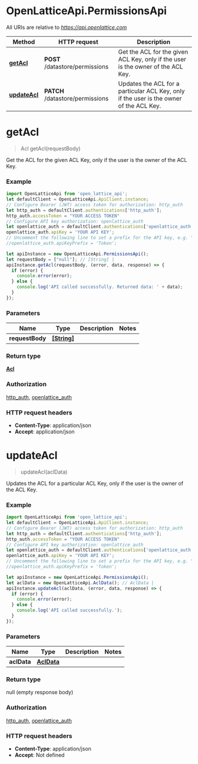 # OpenLatticeApi.PermissionsApi

All URIs are relative to *https://api.openlattice.com*

Method | HTTP request | Description
------------- | ------------- | -------------
[**getAcl**](PermissionsApi.md#getAcl) | **POST** /datastore/permissions | Get the ACL for the given ACL Key, only if the user is the owner of the ACL Key.
[**updateAcl**](PermissionsApi.md#updateAcl) | **PATCH** /datastore/permissions | Updates the ACL for a particular ACL Key, only if the user is the owner of the ACL Key.


<a name="getAcl"></a>
# **getAcl**
> Acl getAcl(requestBody)

Get the ACL for the given ACL Key, only if the user is the owner of the ACL Key.

### Example
```javascript
import OpenLatticeApi from 'open_lattice_api';
let defaultClient = OpenLatticeApi.ApiClient.instance;
// Configure Bearer (JWT) access token for authorization: http_auth
let http_auth = defaultClient.authentications['http_auth'];
http_auth.accessToken = "YOUR ACCESS TOKEN"
// Configure API key authorization: openlattice_auth
let openlattice_auth = defaultClient.authentications['openlattice_auth'];
openlattice_auth.apiKey = 'YOUR API KEY';
// Uncomment the following line to set a prefix for the API key, e.g. "Token" (defaults to null)
//openlattice_auth.apiKeyPrefix = 'Token';

let apiInstance = new OpenLatticeApi.PermissionsApi();
let requestBody = ["null"]; // [String] | 
apiInstance.getAcl(requestBody, (error, data, response) => {
  if (error) {
    console.error(error);
  } else {
    console.log('API called successfully. Returned data: ' + data);
  }
});
```

### Parameters

Name | Type | Description  | Notes
------------- | ------------- | ------------- | -------------
 **requestBody** | [**[String]**](Array.md)|  | 

### Return type

[**Acl**](Acl.md)

### Authorization

[http_auth](../README.md#http_auth), [openlattice_auth](../README.md#openlattice_auth)

### HTTP request headers

 - **Content-Type**: application/json
 - **Accept**: application/json

<a name="updateAcl"></a>
# **updateAcl**
> updateAcl(aclData)

Updates the ACL for a particular ACL Key, only if the user is the owner of the ACL Key.

### Example
```javascript
import OpenLatticeApi from 'open_lattice_api';
let defaultClient = OpenLatticeApi.ApiClient.instance;
// Configure Bearer (JWT) access token for authorization: http_auth
let http_auth = defaultClient.authentications['http_auth'];
http_auth.accessToken = "YOUR ACCESS TOKEN"
// Configure API key authorization: openlattice_auth
let openlattice_auth = defaultClient.authentications['openlattice_auth'];
openlattice_auth.apiKey = 'YOUR API KEY';
// Uncomment the following line to set a prefix for the API key, e.g. "Token" (defaults to null)
//openlattice_auth.apiKeyPrefix = 'Token';

let apiInstance = new OpenLatticeApi.PermissionsApi();
let aclData = new OpenLatticeApi.AclData(); // AclData | 
apiInstance.updateAcl(aclData, (error, data, response) => {
  if (error) {
    console.error(error);
  } else {
    console.log('API called successfully.');
  }
});
```

### Parameters

Name | Type | Description  | Notes
------------- | ------------- | ------------- | -------------
 **aclData** | [**AclData**](AclData.md)|  | 

### Return type

null (empty response body)

### Authorization

[http_auth](../README.md#http_auth), [openlattice_auth](../README.md#openlattice_auth)

### HTTP request headers

 - **Content-Type**: application/json
 - **Accept**: Not defined

